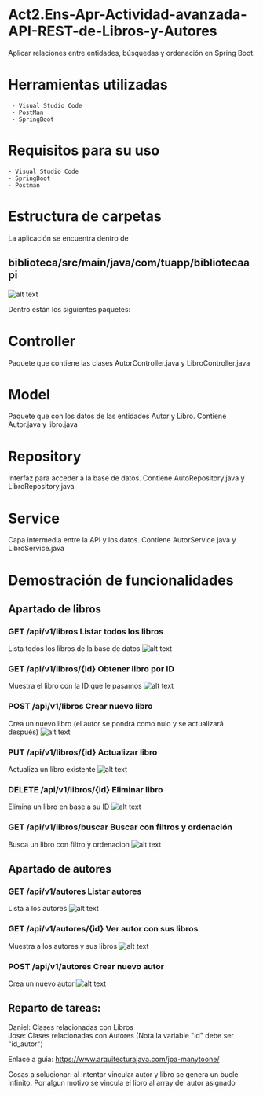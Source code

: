 # Act2.Ens-Apr-Actividad-avanzada-API-REST-de-Libros-y-Autores
Aplicar relaciones entre entidades, búsquedas y ordenación en Spring Boot. 

# Herramientas utilizadas

     - Visual Studio Code
     - PostMan
     - SpringBoot

    
# Requisitos para su uso

    - Visual Studio Code
    - SpringBoot
    - Postman

# Estructura de carpetas
La aplicación se encuentra dentro de 

## biblioteca/src/main/java/com/tuapp/bibliotecaapi
![alt text](imag/Estructura.png)


Dentro están los siguientes paquetes:

# Controller
Paquete que contiene las clases AutorController.java y LibroController.java
# Model
Paquete que con los datos de las entidades Autor y Libro. Contiene Autor.java y libro.java
# Repository
Interfaz para acceder a la base de datos. Contiene AutoRepository.java y LibroRepository.java
# Service
Capa intermedia entre la API y los datos. Contiene AutorService.java y LibroService.java

# Demostración de funcionalidades

## Apartado de libros


### GET	/api/v1/libros	Listar todos los libros
Lista todos los libros de la base de datos
![alt text](imag/GET_libros.png)

### GET	/api/v1/libros/{id}	Obtener libro por ID
Muestra el libro con la ID que le pasamos
![alt text](imag/DELETE_libro.png)

### POST	/api/v1/libros	Crear nuevo libro
Crea un nuevo libro (el autor se pondrá como nulo y se actualizará después)
![alt text](imag/POST_libros.png)

### PUT	/api/v1/libros/{id}	Actualizar libro
Actualiza un libro existente
![alt text](imag/PUT_autor_en_libro.png)

### DELETE	/api/v1/libros/{id}	Eliminar libro
Elimina un libro en base a su ID
![alt text](imag/DELETE_libro.png)
### GET	/api/v1/libros/buscar	Buscar con filtros y ordenación
Busca un libro con filtro y ordenacion
![alt text](imag/DELETE_libro.png)

## Apartado de autores

### GET	/api/v1/autores	Listar autores
Lista a los autores
![alt text](imag/GET_autor.png)

### GET	/api/v1/autores/{id}	Ver autor con sus libros
Muestra a los autores y sus libros
![alt text](imag/GET_autor_especifico.png)

### POST	/api/v1/autores	Crear nuevo autor
Crea un nuevo autor
![alt text](imag/POST_autor.png)
## Reparto de tareas:  
Daniel: Clases relacionadas con Libros  
Jose: Clases relacionadas con Autores (Nota la variable "id" debe ser "id_autor")

Enlace a guia:
https://www.arquitecturajava.com/jpa-manytoone/ 

Cosas a solucionar: al intentar vincular autor y libro se genera un bucle infinito. Por algun motivo se vincula el libro al array del autor asignado
